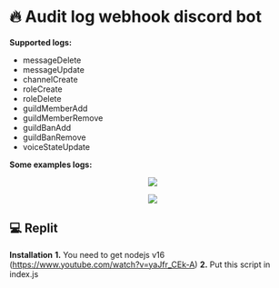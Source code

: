 # 🔥 Audit log webhook discord bot
**Supported logs:**
* messageDelete
* messageUpdate
* channelCreate
* roleCreate
* roleDelete
* guildMemberAdd
* guildMemberRemove
* guildBanAdd
* guildBanRemove
* voiceStateUpdate

**Some examples logs:**
<p align="center">
  <img src="https://github.com/retardpa1n/audit-log-webhook-discord-bot/blob/main/assets/connected.png?raw=true"/>
</p>
<p align="center">
  <img src="https://github.com/retardpa1n/audit-log-webhook-discord-bot/blob/main/assets/moved.png?raw=true"/>
</p>


## 💻 Replit
**Installation**
**1.** You need to get nodejs v16 (https://www.youtube.com/watch?v=yaJfr_CEk-A)
**2.** Put this script in index.js
